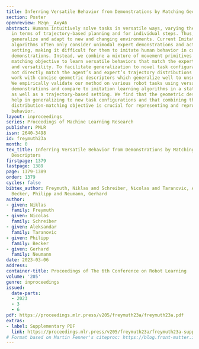 ```yaml
---
title: Inferring Versatile Behavior from Demonstrations by Matching Geometric Descriptors
section: Poster
openreview: Mzqn__AxyA6
abstract: Humans intuitively solve tasks in versatile ways, varying their behavior
  in terms of trajectory-based planning and for individual steps. Thus, they can easily
  generalize and adapt to new and changing environments. Current Imitation Learning
  algorithms often only consider unimodal expert demonstrations and act in a state-action-based
  setting, making it difficult for them to imitate human behavior in case of versatile
  demonstrations. Instead, we combine a mixture of movement primitives with a distribution
  matching objective to learn versatile behaviors that match the expert’s behavior
  and versatility. To facilitate generalization to novel task configurations, we do
  not directly match the agent’s and expert’s trajectory distributions but rather
  work with concise geometric descriptors which generalize well to unseen task configurations.
  We empirically validate our method on various robot tasks using versatile human
  demonstrations and compare to imitation learning algorithms in a state-action setting
  as well as a trajectory-based setting. We find that the geometric descriptors greatly
  help in generalizing to new task configurations and that combining them with our
  distribution-matching objective is crucial for representing and reproducing versatile
  behavior.
layout: inproceedings
series: Proceedings of Machine Learning Research
publisher: PMLR
issn: 2640-3498
id: freymuth23a
month: 0
tex_title: Inferring Versatile Behavior from Demonstrations by Matching Geometric
  Descriptors
firstpage: 1379
lastpage: 1389
page: 1379-1389
order: 1379
cycles: false
bibtex_author: Freymuth, Niklas and Schreiber, Nicolas and Taranovic, Aleksandar and
  Becker, Philipp and Neumann, Gerhard
author:
- given: Niklas
  family: Freymuth
- given: Nicolas
  family: Schreiber
- given: Aleksandar
  family: Taranovic
- given: Philipp
  family: Becker
- given: Gerhard
  family: Neumann
date: 2023-03-06
address:
container-title: Proceedings of The 6th Conference on Robot Learning
volume: '205'
genre: inproceedings
issued:
  date-parts:
  - 2023
  - 3
  - 6
pdf: https://proceedings.mlr.press/v205/freymuth23a/freymuth23a.pdf
extras:
- label: Supplementary PDF
  link: https://proceedings.mlr.press/v205/freymuth23a/freymuth23a-supp.pdf
# Format based on Martin Fenner's citeproc: https://blog.front-matter.io/posts/citeproc-yaml-for-bibliographies/
---
```

